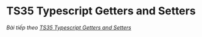 # TS35 Typescript Getters and Setters



*Bài tiếp theo [TS35 Typescript Getters and Setters](/session/session_035_ts_getters.md)*